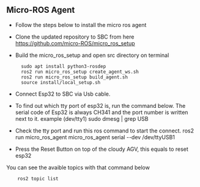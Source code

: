 ## Micro-ROS Agent

* Follow the steps below to install the micro ros agent</br>
* Clone the updated repository to SBC from here https://github.com/micro-ROS/micro_ros_setup</br>
* Build the micro_ros_setup and open src directory on terminal</br>

        sudo apt install python3-rosdep
        ros2 run micro_ros_setup create_agent_ws.sh
        ros2 run micro_ros_setup build_agent.sh
        source install/local_setup.sh

* Connect Esp32 to SBC via Usb cable.
* To find out which tty port of esp32 is, run the command below. The serial code of Esp32 is always CH341 and the port number is written next to it. example (dev/tty1)
        sudo dmesg | grep USB
* Check the tty port and run this ros command to start the connect.
        ros2 run micro_ros_agent micro_ros_agent serial --dev /dev/ttyUSB1
* Press the Reset Button on top of the cloudy AGV, this equals to reset esp32

You can see the avaible topics with that command below 
        
        ros2 topic list
